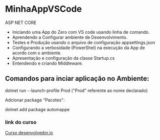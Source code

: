 # MinhaAppVSCode

ASP NET CORE
* Iniciando uma App do Zero com VS code usando linha de comando.
* Aprendendo a Configurar ambiente de Desenvolvimento.
*  Testes e Produção usando o arquivo de configuração appsettings.json
* Configurando a verbosidade (PowerShel) na execução da App de acordo com o ambiente. 
* Apresentação e configuração da classe Startup.cs
* Entendendo e criando Middleware.

## Comandos para inciar aplicação no Ambiente:

dotnet run --launch-profile Prod  ("Prod" referente ao nome declarado)

Adcionar package "Pacotes":

dotnet add package automappe

### link do curso
[Curso desenvolvedor.io]( www.desenvolvedor.io)




